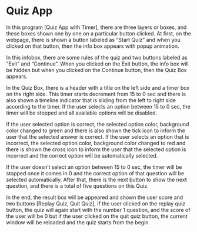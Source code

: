 # Quiz App

In this program [Quiz App with Timer], there are three layers or boxes, and these boxes shown one by one on a particular button clicked. At first, on the webpage, there is shown a button labeled as “Start Quiz” and when you clicked on that button, then the info box appears with popup animation.

In this infobox, there are some rules of the quiz and two buttons labeled as “Exit” and “Continue”. When you clicked on the Exit button, the info box will be hidden but when you clicked on the Continue button, then the Quiz Box appears.

In the Quiz Box, there is a header with a title on the left side and a timer box on the right side. This timer starts decrement from 15 to 0 sec and there is also shown a timeline indicator that is sliding from the left to right side according to the timer. If the user selects an option between 15 to 0 sec, the timer will be stopped and all available options will be disabled.

If the user selected option is correct, the selected option color, background color changed to green and there is also shown the tick icon to inform the user that the selected answer is correct. If the user selects an option that is incorrect, the selected option color, background color changed to red and there is shown the cross icon to inform the user that the selected option is incorrect and the correct option will be automatically selected.

If the user doesn’t select an option between 15 to 0 sec, the timer will be stopped once it comes in 0 and the correct option of that question will be selected automatically. After that, there is the next button to show the next question, and there is a total of five questions on this Quiz.

In the end, the result box will be appeared and shown the user score and two buttons [Replay Quiz, Quit Quiz], if the user clicked on the replay quiz button, the quiz will again start with the number 1 question, and the score of the user will be 0 but if the user clicked on the quit quiz button, the current window will be reloaded and the quiz starts from the begin.
